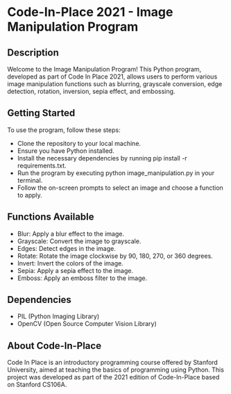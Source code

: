 # Code-In-Place 2021 - Image Manipulation Program

## Description
Welcome to the Image Manipulation Program! This Python program, developed as part of Code In Place 2021, allows users to perform various image manipulation functions such as blurring, grayscale conversion, edge detection, rotation, inversion, sepia effect, and embossing.

## Getting Started
To use the program, follow these steps:

* Clone the repository to your local machine.
* Ensure you have Python installed.
* Install the necessary dependencies by running pip install -r requirements.txt.
* Run the program by executing python image_manipulation.py in your terminal.
* Follow the on-screen prompts to select an image and choose a function to apply.

## Functions Available
* Blur: Apply a blur effect to the image.
* Grayscale: Convert the image to grayscale.
* Edges: Detect edges in the image.
* Rotate: Rotate the image clockwise by 90, 180, 270, or 360 degrees.
* Invert: Invert the colors of the image.
* Sepia: Apply a sepia effect to the image.
* Emboss: Apply an emboss filter to the image.

## Dependencies
* PIL (Python Imaging Library)
* OpenCV (Open Source Computer Vision Library)

## About Code-In-Place
Code In Place is an introductory programming course offered by Stanford University, aimed at teaching the basics of programming using Python. This project was developed as part of the 2021 edition of Code-In-Place based on Stanford CS106A.
